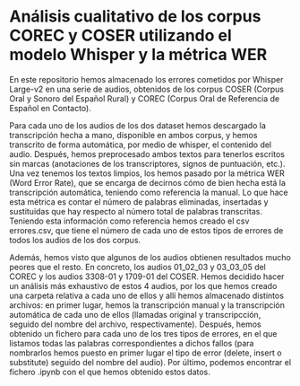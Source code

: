 # Análisis cualitativo de los corpus COREC y COSER utilizando el modelo Whisper y la métrica WER

En este repositorio hemos almacenado los errores cometidos por Whisper Large-v2 en una serie de audios, obtenidos de los corpus COSER (Corpus Oral y Sonoro del Español Rural) y COREC (Corpus Oral de Referencia de Español en Contacto). 

Para cada uno de los audios de los dos dataset hemos descargado la transcripción hecha a mano, disponible en ambos corpus, y hemos transcrito de forma automática, por medio de whisper, el contenido del audio. Después, hemos preprocesado ambos textos para tenerlos escritos sin marcas (anotaciones de los transcriptores, signos de puntuación, etc.). Una vez tenemos los textos limpios, los hemos pasado por la métrica WER (Word Error Rate), que se encarga de decirnos cómo de bien hecha está la transcripción automática, teniendo como referencia la manual. Lo que hace esta métrica es contar el número de palabras eliminadas, insertadas y sustituidas que hay respecto al número total de palabras transcritas. Teniendo esta información como referencia hemos creado el csv errores.csv, que tiene el número de cada uno de estos tipos de errores de todos los audios de los dos corpus. 

Además, hemos visto que algunos de los audios obtienen resultados mucho peores que el resto. En concreto, los audios 01_02_03 y 03_03_05 del COREC y los audios 3308-01 y 1709-01 del COSER. Hemos decidido hacer un análisis más exhaustivo de estos 4 audios, por los que hemos creado una carpeta relativa a cada uno de ellos y allí hemos almacenado distintos archivos: en primer lugar, hemos la transcripción manual y la transcripción automática de cada uno de ellos (llamadas original y transcripcción, seguido del nombre del archivo, respectivamente). Después, hemos obtenido un fichero para cada uno de los tres tipos de errores, en el que listamos todas las palabras correspondientes a dichos fallos (para nombrarlos hemos puesto en primer lugar el tipo de error (delete, insert o substitute) seguido del nombre del audio). Por último, podemos encontrar el fichero .ipynb con el que hemos obtenido estos datos.

